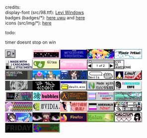 credits:</br>
display-font (src/98.ttf): [Levi Windows](https://www.dafont.com/leviwindows.font?text=All+your+base+belong+to+us.+Cancel+OK)</br>
badges (badges/\*): [here uwu](https://cyber.dabamos.de/88x31/) and [here](https://neonaut.neocities.org/cyber/88x31)</br>
icons (src/img/\*): [here](https://win98icons.alexmeub.com/)</br>

todo:

timer doesnt stop on win


<img alt="./badges/000010.gif" src="./badges/000010.gif"><img alt="./badges/catp0rtal.gif" src="./badges/catp0rtal.gif"><img alt="./badges/getbsod.gif" src="./badges/getbsod.gif"><img alt="./badges/reshirii.gif" src="./badges/reshirii.gif"><img alt="./badges/104.gif" src="./badges/104.gif"><img alt="./badges/css2.gif" src="./badges/css2.gif"><img alt="./badges/gitea.gif" src="./badges/gitea.gif"><img alt="./badges/rosemary22.gif" src="./badges/rosemary22.gif"><img alt="./badges/1of2.gif" src="./badges/1of2.gif"><img alt="./badges/css.png" src="./badges/css.png"><img alt="./badges/hexrain.png" src="./badges/hexrain.png"><img alt="./badges/rosemary7.gif" src="./badges/rosemary7.gif"><img alt="./badges/amatsuki.gif" src="./badges/amatsuki.gif"><img alt="./badges/devils_button.gif" src="./badges/devils_button.gif"><img alt="./badges/linuxnow2.gif" src="./badges/linuxnow2.gif"><img alt="./badges/thatwhitehand.png" src="./badges/thatwhitehand.png"><img alt="./badges/anibanner.gif" src="./badges/anibanner.gif"><img alt="./badges/devils.gif" src="./badges/devils.gif"><img alt="./badges/neovim.gif" src="./badges/neovim.gif"><img alt="./badges/transistor_cafe.gif" src="./badges/transistor_cafe.gif"><img alt="./badges/anticodeandrun.gif" src="./badges/anticodeandrun.gif"><img alt="./badges/digby88.gif" src="./badges/digby88.gif"><img alt="./badges/newlambda.gif" src="./badges/newlambda.gif"><img alt="./badges/transnow2.gif" src="./badges/transnow2.gif"><img alt="./badges/arizona.gif" src="./badges/arizona.gif"><img alt="./badges/dramaturgie.gif" src="./badges/dramaturgie.gif"><img alt="./badges/nvidia.gif" src="./badges/nvidia.gif"><img alt="./badges/zettai.gif" src="./badges/zettai.gif"><img alt="./badges/asexuals_now.gif" src="./badges/asexuals_now.gif"><img alt="./badges/finger-logo-people.gif" src="./badges/finger-logo-people.gif"><img alt="./badges/nya2.gif" src="./badges/nya2.gif"><img alt="./badges/beyes.gif" src="./badges/beyes.gif"><img alt="./badges/firefox4.gif" src="./badges/firefox4.gif"><img alt="./badges/photo.jpeg" src="./badges/photo.jpeg"><img alt="./badges/calcium.png" src="./badges/calcium.png"><img alt="./badges/friday-girl.gif" src="./badges/friday-girl.gif"><img alt="./badges/photo.png" src="./badges/photo.png">
